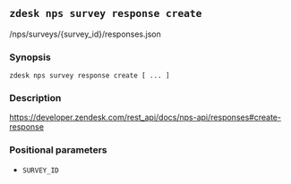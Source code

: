 ## `zdesk nps survey response create`

/nps/surveys/{survey_id}/responses.json

### Synopsis

    zdesk nps survey response create [ ... ]

### Description

https://developer.zendesk.com/rest_api/docs/nps-api/responses#create-response

### Positional parameters

* `SURVEY_ID`

